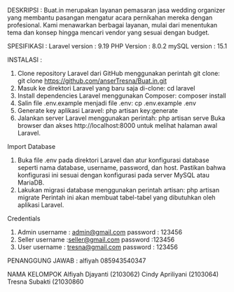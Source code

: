 DESKRIPSI :
Buat.in merupakan layanan pemasaran jasa wedding organizer yang membantu pasangan mengatur acara pernikahan mereka dengan profesional. Kami menawarkan berbagai layanan, mulai dari menentukan tema dan konsep hingga mencari vendor yang sesuai dengan budget.

SPESIFIKASI :
Laravel version : 9.19
PHP Version : 8.0.2
mySQL version : 15.1

INSTALASI :
1. Clone repository Laravel dari GitHub menggunakan perintah git clone:
git clone https://github.com/anserTresna/Buat.in.git
2. Masuk ke direktori Laravel yang baru saja di-clone:
cd laravel
3. Install dependencies Laravel menggunakan Composer:
composer install
4. Salin file .env.example menjadi file .env:
cp .env.example .env
5. Generate key aplikasi Laravel:
php artisan key:generate
6. Jalankan server Laravel menggunakan perintah:
php artisan serve
Buka browser dan akses http://localhost:8000 untuk melihat halaman awal Laravel.

Import Database
1. Buka file .env pada direktori Laravel dan atur konfigurasi database seperti nama database, username, password, dan host. Pastikan bahwa konfigurasi ini sesuai dengan konfigurasi pada server MySQL atau MariaDB.
2. Lakukan migrasi database menggunakan perintah artisan:
php artisan migrate
Perintah ini akan membuat tabel-tabel yang dibutuhkan oleh aplikasi Laravel.

Credentials
1. Admin 
username : admin@gmail.com
password : 123456
2. Seller
username :seller@gmail.com
password :123456
3. User
username : tresna@gmail.com
password : 123456

PENANGGUNG JAWAB :
alfiyah 085943540347

NAMA KELOMPOK
Alfiyah Djayanti    (2103062)
Cindy Apriliyani    (2103064)
Tresna Subakti      (21030860
